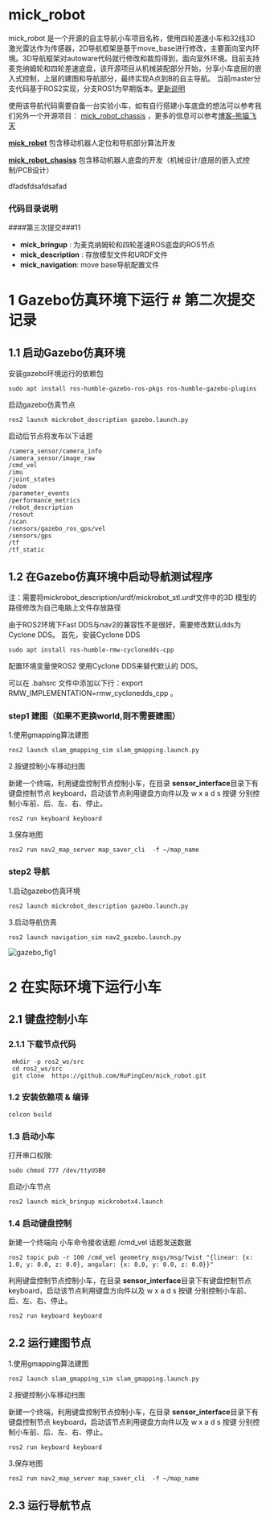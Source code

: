 # mick_robot

mick_robot 是一个开源的自主导航小车项目名称，使用四轮差速小车和32线3D激光雷达作为传感器，2D导航框架是基于move_base进行修改，主要面向室内环境。3D导航框架对autoware代码就行修改和裁剪得到，面向室外环境。目前支持麦克纳姆轮和四轮差速底盘，该开源项目从机械装配部分开始，分享小车底层的嵌入式控制，上层的建图和导航部分，最终实现A点到B的自主导航。 当前master分支代码基于ROS2实现，分支ROS1为早期版本。[更新说明](https://github.com/RuPingCen/mick_robot_chasiss/blob/master/Update.md)

使用该导航代码需要自备一台实验小车，如有自行搭建小车底盘的想法可以参考我们另外一个开源项目： [mick_robot_chassis](https://github.com/RuPingCen/mick_robot_chassis) ，更多的信息可以参考[博客-熊猫飞天](https://blog.csdn.net/crp997576280)

**[mick_robot](https://github.com/RuPingCen/mick_robot)**  包含移动机器人定位和导航部分算法开发

[**mick_robot_chasiss**](https://github.com/RuPingCen/mick_robot_chassis)  包含移动机器人底盘的开发（机械设计/底层的嵌入式控制/PCB设计）

dfadsfdsafdsafad
### 代码目录说明

####第三次提交###11

- **mick_bringup** :  为麦克纳姆轮和四轮差速ROS底盘的ROS节点
- **mick_description** : 存放模型文件和URDF文件
- **mick_navigation**:  move base导航配置文件

 # 1 Gazebo仿真环境下运行  # 第二次提交记录

## 1.1 启动Gazebo仿真环境

安装gazebo环境运行的依赖包

```
sudo apt install ros-humble-gazebo-ros-pkgs ros-humble-gazebo-plugins
```

启动gazebo仿真节点

```
ros2 launch mickrobot_description gazebo.launch.py
```
启动后节点将发布以下话题

```
/camera_sensor/camera_info
/camera_sensor/image_raw
/cmd_vel
/imu
/joint_states
/odom
/parameter_events
/performance_metrics
/robot_description
/rosout
/scan            
/sensors/gazebo_ros_gps/vel
/sensors/gps
/tf
/tf_static
```

## 1.2 在Gazebo仿真环境中启动导航测试程序

注：需要将mickrobot_description/urdf/mickrobot_stl.urdf文件中的3D 模型的路径修改为自己电脑上文件存放路径

由于ROS2环境下Fast DDS与nav2的兼容性不是很好，需要修改默认dds为 Cyclone DDS。 首先，安装Cyclone DDS

```
sudo apt install ros-humble-rmw-cyclonedds-cpp
```

配置环境变量使ROS2 使用Cyclone DDS来替代默认的 DDS。 

可以在 .bahsrc 文件中添加以下行：export RMW_IMPLEMENTATION=rmw_cyclonedds_cpp 。

### step1 建图（如果不更换world,则不需要建图）

1.使用gmapping算法建图

```
ros2 launch slam_gmapping_sim slam_gmapping.launch.py 
```

2.按键控制小车移动扫图

新建一个终端，利用键盘控制节点控制小车，在目录 **sensor_interface**目录下有键盘控制节点 keyboard，启动该节点利用键盘方向件以及 w x a d s 按键 分别控制小车前、后、左、右、停止。


 ```
ros2 run keyboard keyboard
 ```

3.保存地图

```
ros2 run nav2_map_server map_saver_cli  -f ~/map_name
```

### step2 导航

1.启动gazebo仿真环境

```
ros2 launch mickrobot_description gazebo.launch.py 
```

3.启动导航仿真

```
ros2 launch navigation_sim nav2_gazebo.launch.py
```

<img src="mickrobot_description/fig/gazebo_fig2.gif" alt="gazebo_fig1" style="zoom:100%;" />

 



# 2 在实际环境下运行小车

## 2.1 键盘控制小车

### 2.1.1 下载节点代码
 ```
  mkdir -p ros2_ws/src
  cd ros2_ws/src
  git clone  https://github.com/RuPingCen/mick_robot.git
 ```
### 1.2 安装依赖项 & 编译
```
colcon build
```

### 1.3 启动小车

打开串口权限:

```
sudo chmod 777 /dev/ttyUSB0
```

启动小车节点

```
ros2 launch mick_bringup mickrobotx4.launch
```

### 1.4 启动键盘控制

新建一个终端向 小车命令接收话题 /cmd_vel 话题发送数据


 ```
 ros2 topic pub -r 100 /cmd_vel geometry_msgs/msg/Twist "{linear: {x: 1.0, y: 0.0, z: 0.0}, angular: {x: 0.0, y: 0.0, z: 0.0}}"
 ```
利用键盘控制节点控制小车，在目录 **sensor_interface**目录下有键盘控制节点 keyboard，启动该节点利用键盘方向件以及 w x a d s 按键 分别控制小车前、后、左、右、停止。


 ```
ros2 run keyboard keyboard
 ```

## 2.2 运行建图节点

1.使用gmapping算法建图

```
ros2 launch slam_gmapping_sim slam_gmapping.launch.py 
```

2.按键控制小车移动扫图

新建一个终端，利用键盘控制节点控制小车，在目录 **sensor_interface**目录下有键盘控制节点 keyboard，启动该节点利用键盘方向件以及 w x a d s 按键 分别控制小车前、后、左、右、停止。


 ```
ros2 run keyboard keyboard
 ```

3.保存地图

```
ros2 run nav2_map_server map_saver_cli  -f ~/map_name
```

### 

## 2.3 运行导航节点





